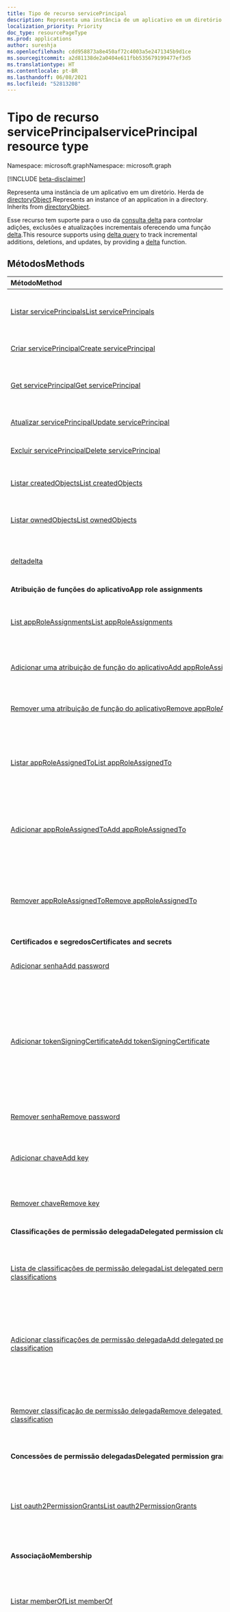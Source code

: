 ```yaml
---
title: Tipo de recurso servicePrincipal
description: Representa uma instância de um aplicativo em um diretório. Herda de directoryObject.
localization_priority: Priority
doc_type: resourcePageType
ms.prod: applications
author: sureshja
ms.openlocfilehash: cdd958873a8e450af72c4003a5e2471345b9d1ce
ms.sourcegitcommit: a2d81138de2a0404e611fbb535679199477ef3d5
ms.translationtype: HT
ms.contentlocale: pt-BR
ms.lasthandoff: 06/08/2021
ms.locfileid: "52813208"
---
```

# <a name="serviceprincipal-resource-type"></a><span data-ttu-id="82b62-104">Tipo de recurso servicePrincipal</span><span class="sxs-lookup"><span data-stu-id="82b62-104">servicePrincipal resource type</span></span>

<span data-ttu-id="82b62-105">Namespace: microsoft.graph</span><span class="sxs-lookup"><span data-stu-id="82b62-105">Namespace: microsoft.graph</span></span>

[!INCLUDE [beta-disclaimer](../../includes/beta-disclaimer.md)]

<span data-ttu-id="82b62-p102">Representa uma instância de um aplicativo em um diretório. Herda de [directoryObject](directoryobject.md).</span><span class="sxs-lookup"><span data-stu-id="82b62-p102">Represents an instance of an application in a directory. Inherits from [directoryObject](directoryobject.md).</span></span>

<span data-ttu-id="82b62-108">Esse recurso tem suporte para o uso da [consulta delta](/graph/delta-query-overview) para controlar adições, exclusões e atualizações incrementais oferecendo uma função [delta](../api/serviceprincipal-delta.md).</span><span class="sxs-lookup"><span data-stu-id="82b62-108">This resource supports using [delta query](/graph/delta-query-overview) to track incremental additions, deletions, and updates, by providing a [delta](../api/serviceprincipal-delta.md) function.</span></span>

## <a name="methods"></a><span data-ttu-id="82b62-109">Métodos</span><span class="sxs-lookup"><span data-stu-id="82b62-109">Methods</span></span>

| <span data-ttu-id="82b62-110">Método</span><span class="sxs-lookup"><span data-stu-id="82b62-110">Method</span></span> | <span data-ttu-id="82b62-111">Tipo de retorno</span><span class="sxs-lookup"><span data-stu-id="82b62-111">Return Type</span></span> | <span data-ttu-id="82b62-112">Descrição</span><span class="sxs-lookup"><span data-stu-id="82b62-112">Description</span></span> |
|:---------------|:--------|:----------|
|[<span data-ttu-id="82b62-113">Listar servicePrincipals</span><span class="sxs-lookup"><span data-stu-id="82b62-113">List servicePrincipals</span></span>](../api/serviceprincipal-list.md) | <span data-ttu-id="82b62-114">[servicePrincipal](serviceprincipal.md) collection</span><span class="sxs-lookup"><span data-stu-id="82b62-114">[servicePrincipal](serviceprincipal.md) collection</span></span> | <span data-ttu-id="82b62-115">Recupere uma lista de objetos servicePrincipal.</span><span class="sxs-lookup"><span data-stu-id="82b62-115">Retrieve a list of servicePrincipal objects.</span></span> |
|[<span data-ttu-id="82b62-116">Criar servicePrincipal</span><span class="sxs-lookup"><span data-stu-id="82b62-116">Create servicePrincipal</span></span>](../api/serviceprincipal-post-serviceprincipals.md)| [<span data-ttu-id="82b62-117">servicePrincipal</span><span class="sxs-lookup"><span data-stu-id="82b62-117">servicePrincipal</span></span>](serviceprincipal.md) | <span data-ttu-id="82b62-118">Cria um novo objeto servicePrincipal.</span><span class="sxs-lookup"><span data-stu-id="82b62-118">Creates a new servicePrincipal object.</span></span> |
|[<span data-ttu-id="82b62-119">Get servicePrincipal</span><span class="sxs-lookup"><span data-stu-id="82b62-119">Get servicePrincipal</span></span>](../api/serviceprincipal-get.md) | [<span data-ttu-id="82b62-120">servicePrincipal</span><span class="sxs-lookup"><span data-stu-id="82b62-120">servicePrincipal</span></span>](serviceprincipal.md) |<span data-ttu-id="82b62-121">Leia as propriedades e as relações do objeto servicePrincipal.</span><span class="sxs-lookup"><span data-stu-id="82b62-121">Read properties and relationships of servicePrincipal object.</span></span>|
|[<span data-ttu-id="82b62-122">Atualizar servicePrincipal</span><span class="sxs-lookup"><span data-stu-id="82b62-122">Update servicePrincipal</span></span>](../api/serviceprincipal-update.md) | [<span data-ttu-id="82b62-123">servicePrincipal</span><span class="sxs-lookup"><span data-stu-id="82b62-123">servicePrincipal</span></span>](serviceprincipal.md)  |<span data-ttu-id="82b62-124">Atualize o objeto servicePrincipal.</span><span class="sxs-lookup"><span data-stu-id="82b62-124">Update servicePrincipal object.</span></span> |
|[<span data-ttu-id="82b62-125">Excluir servicePrincipal</span><span class="sxs-lookup"><span data-stu-id="82b62-125">Delete servicePrincipal</span></span>](../api/serviceprincipal-delete.md) | <span data-ttu-id="82b62-126">Nenhum(a)</span><span class="sxs-lookup"><span data-stu-id="82b62-126">None</span></span> |<span data-ttu-id="82b62-127">Exclua o objeto servicePrincipal.</span><span class="sxs-lookup"><span data-stu-id="82b62-127">Delete servicePrincipal object.</span></span>|
|[<span data-ttu-id="82b62-128">Listar createdObjects</span><span class="sxs-lookup"><span data-stu-id="82b62-128">List createdObjects</span></span>](../api/serviceprincipal-list-createdobjects.md) |<span data-ttu-id="82b62-129">[directoryObject](directoryobject.md) collection</span><span class="sxs-lookup"><span data-stu-id="82b62-129">[directoryObject](directoryobject.md) collection</span></span>| <span data-ttu-id="82b62-130">Obtenha uma coleção de objeto createdObject.</span><span class="sxs-lookup"><span data-stu-id="82b62-130">Get a createdObject object collection.</span></span>|
|[<span data-ttu-id="82b62-131">Listar ownedObjects</span><span class="sxs-lookup"><span data-stu-id="82b62-131">List ownedObjects</span></span>](../api/serviceprincipal-list-ownedobjects.md) |<span data-ttu-id="82b62-132">Coleção [directoryObject](directoryobject.md)</span><span class="sxs-lookup"><span data-stu-id="82b62-132">[directoryObject](directoryobject.md) collection</span></span>| <span data-ttu-id="82b62-133">Obtenha uma coleção de objeto ownedObject.</span><span class="sxs-lookup"><span data-stu-id="82b62-133">Get an ownedObject object collection.</span></span>|
|[<span data-ttu-id="82b62-134">delta</span><span class="sxs-lookup"><span data-stu-id="82b62-134">delta</span></span>](../api/serviceprincipal-delta.md)|<span data-ttu-id="82b62-135">servicePrincipal collection</span><span class="sxs-lookup"><span data-stu-id="82b62-135">servicePrincipal collection</span></span>| <span data-ttu-id="82b62-136">Obtenha alterações incrementais para entidades de serviço.</span><span class="sxs-lookup"><span data-stu-id="82b62-136">Get incremental changes for service principals.</span></span> |
|<span data-ttu-id="82b62-137">**Atribuição de funções do aplicativo**</span><span class="sxs-lookup"><span data-stu-id="82b62-137">**App role assignments**</span></span>| | |
|[<span data-ttu-id="82b62-138">List appRoleAssignments</span><span class="sxs-lookup"><span data-stu-id="82b62-138">List appRoleAssignments</span></span>](../api/serviceprincipal-list-approleassignments.md) |<span data-ttu-id="82b62-139">[appRoleAssignment](approleassignment.md) collection</span><span class="sxs-lookup"><span data-stu-id="82b62-139">[appRoleAssignment](approleassignment.md) collection</span></span>| <span data-ttu-id="82b62-140">Obtenha as funções de aplicativo às quais esta entidade de serviço foi atribuída.</span><span class="sxs-lookup"><span data-stu-id="82b62-140">Get the app roles which this service principal has been assigned.</span></span>|
|[<span data-ttu-id="82b62-141">Adicionar uma atribuição de função do aplicativo</span><span class="sxs-lookup"><span data-stu-id="82b62-141">Add appRoleAssignment</span></span>](../api/serviceprincipal-post-approleassignments.md) |[<span data-ttu-id="82b62-142">appRoleAssignment</span><span class="sxs-lookup"><span data-stu-id="82b62-142">appRoleAssignment</span></span>](approleassignment.md)| <span data-ttu-id="82b62-143">Atribuir uma função de aplicativo a essa entidade de serviço.</span><span class="sxs-lookup"><span data-stu-id="82b62-143">Assign an app role to this service principal.</span></span>|
|[<span data-ttu-id="82b62-144">Remover uma atribuição de função do aplicativo</span><span class="sxs-lookup"><span data-stu-id="82b62-144">Remove appRoleAssignment</span></span>](../api/serviceprincipal-delete-approleassignments.md) | <span data-ttu-id="82b62-145">Nenhum(a)</span><span class="sxs-lookup"><span data-stu-id="82b62-145">None</span></span> | <span data-ttu-id="82b62-146">Remover uma atribuição de função de aplicativo dessa entidade de serviço.</span><span class="sxs-lookup"><span data-stu-id="82b62-146">Remove an app role assignment from this service principal.</span></span>|
|[<span data-ttu-id="82b62-147">Listar appRoleAssignedTo</span><span class="sxs-lookup"><span data-stu-id="82b62-147">List appRoleAssignedTo</span></span>](../api/serviceprincipal-list-approleassignedto.md) |<span data-ttu-id="82b62-148">coleção [appRoleAssignment](approleassignment.md)</span><span class="sxs-lookup"><span data-stu-id="82b62-148">[appRoleAssignment](approleassignment.md) collection</span></span>| <span data-ttu-id="82b62-149">Obtenha os usuários, grupos e funções de aplicativo atribuídos a essa entidade de serviço.</span><span class="sxs-lookup"><span data-stu-id="82b62-149">Get the users, groups, and service principals assigned app roles for this service principal.</span></span>|
|[<span data-ttu-id="82b62-150">Adicionar appRoleAssignedTo</span><span class="sxs-lookup"><span data-stu-id="82b62-150">Add appRoleAssignedTo</span></span>](../api/serviceprincipal-post-approleassignedto.md) |[<span data-ttu-id="82b62-151">appRoleAssignment</span><span class="sxs-lookup"><span data-stu-id="82b62-151">appRoleAssignment</span></span>](approleassignment.md)| <span data-ttu-id="82b62-152">Atribuir uma função de aplicativo dessa entidade de serviço a um usuário, grupo ou entidade de serviço.</span><span class="sxs-lookup"><span data-stu-id="82b62-152">Assign an app role for this service principal to a user, group, or service principal.</span></span>|
|[<span data-ttu-id="82b62-153">Remover appRoleAssignedTo</span><span class="sxs-lookup"><span data-stu-id="82b62-153">Remove appRoleAssignedTo</span></span>](../api/serviceprincipal-delete-approleassignedto.md) | <span data-ttu-id="82b62-154">Nenhum(a)</span><span class="sxs-lookup"><span data-stu-id="82b62-154">None</span></span> | <span data-ttu-id="82b62-155">Remova uma atribuição de função de aplicativo dessa entidade de serviço de um usuário, grupo ou entidade de serviço.</span><span class="sxs-lookup"><span data-stu-id="82b62-155">Remove an app role assignment for this service principal from a user, group, or service principal.</span></span>|
|<span data-ttu-id="82b62-156">**Certificados e segredos**</span><span class="sxs-lookup"><span data-stu-id="82b62-156">**Certificates and secrets**</span></span>| | |
|[<span data-ttu-id="82b62-157">Adicionar senha</span><span class="sxs-lookup"><span data-stu-id="82b62-157">Add password</span></span>](../api/serviceprincipal-addpassword.md)|[<span data-ttu-id="82b62-158">passwordCredential</span><span class="sxs-lookup"><span data-stu-id="82b62-158">passwordCredential</span></span>](passwordcredential.md)|<span data-ttu-id="82b62-159">Adicione uma senha forte a uma servicePrincipal.</span><span class="sxs-lookup"><span data-stu-id="82b62-159">Add a strong password to a servicePrincipal.</span></span>|
|[<span data-ttu-id="82b62-160">Adicionar tokenSigningCertificate</span><span class="sxs-lookup"><span data-stu-id="82b62-160">Add tokenSigningCertificate</span></span>](../api/serviceprincipal-addtokensigningcertificate.md)|[<span data-ttu-id="82b62-161">selfSignedCertificate</span><span class="sxs-lookup"><span data-stu-id="82b62-161">selfSignedCertificate</span></span>](../resources/selfsignedcertificate.md)| <span data-ttu-id="82b62-162">Adicione um certificado autoassinado ao principal de serviço.</span><span class="sxs-lookup"><span data-stu-id="82b62-162">Add a self signed certificate to the service principal.</span></span> <span data-ttu-id="82b62-163">Usado principalmente para configurar aplicativos SSO baseados em SAML na [galeria do Azure Active Directory](/azure/active-directory/saas-apps/tutorial-list).</span><span class="sxs-lookup"><span data-stu-id="82b62-163">Mostly use for configuring SAML based SSO applications from the [Azure AD gallery](/azure/active-directory/saas-apps/tutorial-list).</span></span>
|[<span data-ttu-id="82b62-164">Remover senha</span><span class="sxs-lookup"><span data-stu-id="82b62-164">Remove password</span></span>](../api/serviceprincipal-removepassword.md)|[<span data-ttu-id="82b62-165">passwordCredential</span><span class="sxs-lookup"><span data-stu-id="82b62-165">passwordCredential</span></span>](passwordcredential.md)|<span data-ttu-id="82b62-166">Remova uma senha de uma servicePrincipal.</span><span class="sxs-lookup"><span data-stu-id="82b62-166">Remove a password from a servicePrincipal.</span></span>|
|[<span data-ttu-id="82b62-167">Adicionar chave</span><span class="sxs-lookup"><span data-stu-id="82b62-167">Add key</span></span>](../api/serviceprincipal-addkey.md)|[<span data-ttu-id="82b62-168">keyCredential</span><span class="sxs-lookup"><span data-stu-id="82b62-168">keyCredential</span></span>](keycredential.md)|<span data-ttu-id="82b62-169">Adicione uma credencial de chave a uma servicePrincipal.</span><span class="sxs-lookup"><span data-stu-id="82b62-169">Add a key credential to a servicePrincipal.</span></span>|
|[<span data-ttu-id="82b62-170">Remover chave</span><span class="sxs-lookup"><span data-stu-id="82b62-170">Remove key</span></span>](../api/serviceprincipal-removekey.md)|<span data-ttu-id="82b62-171">Nenhum(a)</span><span class="sxs-lookup"><span data-stu-id="82b62-171">None</span></span>|<span data-ttu-id="82b62-172">Remova uma credencial de chave de uma servicePrincipal.</span><span class="sxs-lookup"><span data-stu-id="82b62-172">Remove a key credential from a servicePrincipal.</span></span>|
|<span data-ttu-id="82b62-173">**Classificações de permissão delegada**</span><span class="sxs-lookup"><span data-stu-id="82b62-173">**Delegated permission classifications**</span></span>| | |
|[<span data-ttu-id="82b62-174">Lista de classificações de permissão delegada</span><span class="sxs-lookup"><span data-stu-id="82b62-174">List delegated permission classifications</span></span>](../api/serviceprincipal-list-delegatedpermissionclassifications.md) |<span data-ttu-id="82b62-175">Coleção [delegatedPermissionClassification](delegatedpermissionclassification.md)</span><span class="sxs-lookup"><span data-stu-id="82b62-175">[delegatedPermissionClassification](delegatedpermissionclassification.md) collection</span></span>| <span data-ttu-id="82b62-176">Obtenha as classificações de permissão para permissões delegadas expostas por essa entidade de serviço.</span><span class="sxs-lookup"><span data-stu-id="82b62-176">Get the permission classifications for delegated permissions exposed by this service principal.</span></span>|
|[<span data-ttu-id="82b62-177">Adicionar classificações de permissão delegada</span><span class="sxs-lookup"><span data-stu-id="82b62-177">Add delegated permission classification</span></span>](../api/serviceprincipal-post-delegatedpermissionclassifications.md) |[<span data-ttu-id="82b62-178">delegatedPermissionClassification</span><span class="sxs-lookup"><span data-stu-id="82b62-178">delegatedPermissionClassification</span></span>](delegatedpermissionclassification.md) | <span data-ttu-id="82b62-179">Adicione uma classificação de permissão para uma permissão delegada exposta por essa entidade de serviço.</span><span class="sxs-lookup"><span data-stu-id="82b62-179">Add a permission classification for a delegated permission exposed by this service principal.</span></span> |
|[<span data-ttu-id="82b62-180">Remover classificação de permissão delegada</span><span class="sxs-lookup"><span data-stu-id="82b62-180">Remove delegated permission classification</span></span>](../api/serviceprincipal-delete-delegatedpermissionclassifications.md) | <span data-ttu-id="82b62-181">Nenhum</span><span class="sxs-lookup"><span data-stu-id="82b62-181">None</span></span> | <span data-ttu-id="82b62-182">Remova uma classificação de permissão para uma permissão delegada exposta por essa entidade de serviço.</span><span class="sxs-lookup"><span data-stu-id="82b62-182">Remove a permission classification for a delegated permission exposed by this service principal.</span></span>|
|<span data-ttu-id="82b62-183">**Concessões de permissão delegadas**</span><span class="sxs-lookup"><span data-stu-id="82b62-183">**Delegated permission grants**</span></span>| | |
|[<span data-ttu-id="82b62-184">List oauth2PermissionGrants</span><span class="sxs-lookup"><span data-stu-id="82b62-184">List oauth2PermissionGrants</span></span>](../api/serviceprincipal-list-oauth2permissiongrants.md) |<span data-ttu-id="82b62-185">[oAuth2PermissionGrant](oauth2permissiongrant.md) collection</span><span class="sxs-lookup"><span data-stu-id="82b62-185">[oAuth2PermissionGrant](oauth2permissiongrant.md) collection</span></span>| <span data-ttu-id="82b62-186">Obtenha as concessões de permissão delegadas que autorizam essa entidade de serviço a acessar uma API em nome de um usuário conectado.</span><span class="sxs-lookup"><span data-stu-id="82b62-186">Get the delegated permission grants authorizing this service principal to access an API on behalf of a signed-in user.</span></span>|
|<span data-ttu-id="82b62-187">**Associação**</span><span class="sxs-lookup"><span data-stu-id="82b62-187">**Membership**</span></span>| | |
|[<span data-ttu-id="82b62-188">Listar memberOf</span><span class="sxs-lookup"><span data-stu-id="82b62-188">List memberOf</span></span>](../api/serviceprincipal-list-memberof.md) |<span data-ttu-id="82b62-189">[directoryObject](directoryobject.md) collection</span><span class="sxs-lookup"><span data-stu-id="82b62-189">[directoryObject](directoryobject.md) collection</span></span>| <span data-ttu-id="82b62-190">Obtenha grupos dos quais essa entidade de serviço é membro direto da propriedade de navegação memberOf.</span><span class="sxs-lookup"><span data-stu-id="82b62-190">Get the groups that this service principal is a direct member of from the memberOf navigation property.</span></span>|
|[<span data-ttu-id="82b62-191">List transitive memberOf</span><span class="sxs-lookup"><span data-stu-id="82b62-191">List transitive memberOf</span></span>](../api/serviceprincipal-list-transitivememberof.md) |<span data-ttu-id="82b62-192">[directoryObject](directoryobject.md) collection</span><span class="sxs-lookup"><span data-stu-id="82b62-192">[directoryObject](directoryobject.md) collection</span></span>| <span data-ttu-id="82b62-193">Liste os grupos dos quais essa entidade de serviço é membro.</span><span class="sxs-lookup"><span data-stu-id="82b62-193">List the groups that this service principal is a member of.</span></span> <span data-ttu-id="82b62-194">Essa operação é transitiva e inclui os grupos dos quais essa entidade de serviço é um membro aninhado.</span><span class="sxs-lookup"><span data-stu-id="82b62-194">This operation is transitive and includes the groups that this service principal is a nested member of.</span></span> |
|[<span data-ttu-id="82b62-195">checkMemberGroups</span><span class="sxs-lookup"><span data-stu-id="82b62-195">checkMemberGroups</span></span>](../api/serviceprincipal-checkmembergroups.md)|<span data-ttu-id="82b62-196">Coleção de cadeias de caracteres</span><span class="sxs-lookup"><span data-stu-id="82b62-196">String collection</span></span>|<span data-ttu-id="82b62-197">Verifique se há associação em uma lista de grupos específica.</span><span class="sxs-lookup"><span data-stu-id="82b62-197">Check for membership in a specified list of groups.</span></span>|
|[<span data-ttu-id="82b62-198">checkMemberObjects</span><span class="sxs-lookup"><span data-stu-id="82b62-198">checkMemberObjects</span></span>](../api/serviceprincipal-checkmemberobjects.md)|<span data-ttu-id="82b62-199">Coleção de cadeias de caracteres</span><span class="sxs-lookup"><span data-stu-id="82b62-199">String collection</span></span>|<span data-ttu-id="82b62-200">Verificar se há afiliação em uma lista de grupo específica, funções de diretório ou objetos de unidade administrativa.</span><span class="sxs-lookup"><span data-stu-id="82b62-200">Check for membership in a specified list of groups, directory roles, or administrative unit objects.</span></span>|
|[<span data-ttu-id="82b62-201">getMemberGroups</span><span class="sxs-lookup"><span data-stu-id="82b62-201">getMemberGroups</span></span>](../api/serviceprincipal-getmembergroups.md)|<span data-ttu-id="82b62-202">Coleção de cadeias de caracteres</span><span class="sxs-lookup"><span data-stu-id="82b62-202">String collection</span></span>|<span data-ttu-id="82b62-203">Obtenha a lista de grupos dos quais essa entidade de serviço é membro.</span><span class="sxs-lookup"><span data-stu-id="82b62-203">Get the list of groups that this service principal is a member of.</span></span>|
|[<span data-ttu-id="82b62-204">getMemberObjects</span><span class="sxs-lookup"><span data-stu-id="82b62-204">getMemberObjects</span></span>](../api/serviceprincipal-getmemberobjects.md)|<span data-ttu-id="82b62-205">Coleção de cadeias de caracteres</span><span class="sxs-lookup"><span data-stu-id="82b62-205">String collection</span></span>|<span data-ttu-id="82b62-206">Obtenha a lista de grupos e funções de diretório dos quais essa entidade de serviço é membro.</span><span class="sxs-lookup"><span data-stu-id="82b62-206">Get the list of groups and directory roles that this service principal is a member of.</span></span>|
|<span data-ttu-id="82b62-207">**Owners**</span><span class="sxs-lookup"><span data-stu-id="82b62-207">**Owners**</span></span>| | |
|[<span data-ttu-id="82b62-208">Listar proprietários</span><span class="sxs-lookup"><span data-stu-id="82b62-208">List owners</span></span>](../api/serviceprincipal-list-owners.md) |<span data-ttu-id="82b62-209">Coleção [directoryObject](directoryobject.md)</span><span class="sxs-lookup"><span data-stu-id="82b62-209">[directoryObject](directoryobject.md) collection</span></span>| <span data-ttu-id="82b62-210">Obtenha uma coleção de objetos owner.</span><span class="sxs-lookup"><span data-stu-id="82b62-210">Get an owner object collection.</span></span>|
|[<span data-ttu-id="82b62-211">Adicionar proprietário</span><span class="sxs-lookup"><span data-stu-id="82b62-211">Add owner</span></span>](../api/serviceprincipal-post-owners.md) |[<span data-ttu-id="82b62-212">directoryObject</span><span class="sxs-lookup"><span data-stu-id="82b62-212">directoryObject</span></span>](directoryobject.md)| <span data-ttu-id="82b62-213">Crie um novo proprietário postando na coleção owners.</span><span class="sxs-lookup"><span data-stu-id="82b62-213">Create a new owner by posting to the owners collection.</span></span>|
|[<span data-ttu-id="82b62-214">Remover proprietário</span><span class="sxs-lookup"><span data-stu-id="82b62-214">Remove owner</span></span>](../api/serviceprincipal-delete-owners.md) |<span data-ttu-id="82b62-215">Nenhum(a)</span><span class="sxs-lookup"><span data-stu-id="82b62-215">None</span></span>| <span data-ttu-id="82b62-216">Remova um proprietário de uma servicePrincipal.</span><span class="sxs-lookup"><span data-stu-id="82b62-216">Remove an owner from a serviceprincipal.</span></span>|
|<span data-ttu-id="82b62-217">**Políticas**</span><span class="sxs-lookup"><span data-stu-id="82b62-217">**Policies**</span></span>| | |
|[<span data-ttu-id="82b62-218">Atribuir claimsMappingPolicy</span><span class="sxs-lookup"><span data-stu-id="82b62-218">Assign claimsMappingPolicy</span></span>](../api/serviceprincipal-post-claimsmappingpolicies.md)| <span data-ttu-id="82b62-219">Conjunto [claimsMappingPolicy](claimsmappingpolicy.md)</span><span class="sxs-lookup"><span data-stu-id="82b62-219">[claimsMappingPolicy](claimsmappingpolicy.md) collection</span></span>| <span data-ttu-id="82b62-220">Atribua um claimsMappingPolicy a este objeto.</span><span class="sxs-lookup"><span data-stu-id="82b62-220">Assign a claimsMappingPolicy to this object.</span></span>|
|[<span data-ttu-id="82b62-221">Listar claimsMappingPolicies</span><span class="sxs-lookup"><span data-stu-id="82b62-221">List claimsMappingPolicies</span></span>](../api/serviceprincipal-list-claimsmappingpolicies.md)| <span data-ttu-id="82b62-222">Conjunto [claimsMappingPolicy](claimsmappingpolicy.md)</span><span class="sxs-lookup"><span data-stu-id="82b62-222">[claimsMappingPolicy](claimsmappingpolicy.md) collection</span></span>| <span data-ttu-id="82b62-223">Obter todos os claimsMappingPolicies atribuídos a este objeto.</span><span class="sxs-lookup"><span data-stu-id="82b62-223">Get all claimsMappingPolicies assigned to this object.</span></span>|
|[<span data-ttu-id="82b62-224">Remover claimsMappingPolicy</span><span class="sxs-lookup"><span data-stu-id="82b62-224">Remove claimsMappingPolicy</span></span>](../api/serviceprincipal-delete-claimsmappingpolicies.md)| <span data-ttu-id="82b62-225">Conjunto [claimsMappingPolicy](claimsmappingpolicy.md)</span><span class="sxs-lookup"><span data-stu-id="82b62-225">[claimsMappingPolicy](claimsmappingpolicy.md) collection</span></span>| <span data-ttu-id="82b62-226">Remova uma claimsMappingPolicy deste objeto.</span><span class="sxs-lookup"><span data-stu-id="82b62-226">Remove a claimsMappingPolicy from this object.</span></span>|
|[<span data-ttu-id="82b62-227">Atribuir homeRealmDiscoveryPolicy</span><span class="sxs-lookup"><span data-stu-id="82b62-227">Assign homeRealmDiscoveryPolicy</span></span>](../api/serviceprincipal-post-homerealmdiscoverypolicies.md)| <span data-ttu-id="82b62-228">Conjunto [homeRealmDiscoveryPolicy](homerealmdiscoverypolicy.md)</span><span class="sxs-lookup"><span data-stu-id="82b62-228">[homeRealmDiscoveryPolicy](homerealmdiscoverypolicy.md) collection</span></span>| <span data-ttu-id="82b62-229">Atribuir um homeRealmDiscoveryPolicy a este objeto.</span><span class="sxs-lookup"><span data-stu-id="82b62-229">Assign a homeRealmDiscoveryPolicy to this object.</span></span>|
|[<span data-ttu-id="82b62-230">Listar homeRealmDiscoveryPolicies</span><span class="sxs-lookup"><span data-stu-id="82b62-230">List homeRealmDiscoveryPolicies</span></span>](../api/serviceprincipal-list-homerealmdiscoverypolicies.md)| <span data-ttu-id="82b62-231">Conjunto [homeRealmDiscoveryPolicy](homerealmdiscoverypolicy.md)</span><span class="sxs-lookup"><span data-stu-id="82b62-231">[homeRealmDiscoveryPolicy](homerealmdiscoverypolicy.md) collection</span></span>| <span data-ttu-id="82b62-232">Obter todos os homeRealmDiscoveryPolicies atribuídos a este objeto.</span><span class="sxs-lookup"><span data-stu-id="82b62-232">Get all homeRealmDiscoveryPolicies assigned to this object.</span></span>|
|[<span data-ttu-id="82b62-233">Remover homeRealmDiscoveryPolicy</span><span class="sxs-lookup"><span data-stu-id="82b62-233">Remove homeRealmDiscoveryPolicy</span></span>](../api/serviceprincipal-delete-homerealmdiscoverypolicies.md)| <span data-ttu-id="82b62-234">Conjunto [homeRealmDiscoveryPolicy](homerealmdiscoverypolicy.md)</span><span class="sxs-lookup"><span data-stu-id="82b62-234">[homeRealmDiscoveryPolicy](homerealmdiscoverypolicy.md) collection</span></span>| <span data-ttu-id="82b62-235">Remover um homeRealmDiscoveryPolicy deste objeto.</span><span class="sxs-lookup"><span data-stu-id="82b62-235">Remove a homeRealmDiscoveryPolicy from this object.</span></span>|
|[<span data-ttu-id="82b62-236">Atribuir tokenIssuancePolicy</span><span class="sxs-lookup"><span data-stu-id="82b62-236">Assign tokenIssuancePolicy</span></span>](../api/application-post-tokenissuancepolicies.md)| <span data-ttu-id="82b62-237">coleção [tokenIssuancePolicy](tokenissuancepolicy.md)</span><span class="sxs-lookup"><span data-stu-id="82b62-237">[tokenIssuancePolicy](tokenissuancepolicy.md) collection</span></span>| <span data-ttu-id="82b62-238">Atribuir um tokenIssuancePolicy a este objeto.</span><span class="sxs-lookup"><span data-stu-id="82b62-238">Assign a tokenIssuancePolicy to this object.</span></span>|
|[<span data-ttu-id="82b62-239">Listar TokenIssuancePolicies</span><span class="sxs-lookup"><span data-stu-id="82b62-239">List tokenIssuancePolicies</span></span>](../api/application-list-tokenissuancepolicies.md)| <span data-ttu-id="82b62-240">coleção [tokenIssuancePolicy](tokenissuancepolicy.md)</span><span class="sxs-lookup"><span data-stu-id="82b62-240">[tokenIssuancePolicy](tokenissuancepolicy.md) collection</span></span>| <span data-ttu-id="82b62-241">Obter todos os tokenIssuancePolicies atribuídos a este objeto.</span><span class="sxs-lookup"><span data-stu-id="82b62-241">Get all tokenIssuancePolicies assigned to this object.</span></span>|
|[<span data-ttu-id="82b62-242">Remover tokenIssuancePolicy</span><span class="sxs-lookup"><span data-stu-id="82b62-242">Remove tokenIssuancePolicy</span></span>](../api/application-delete-tokenissuancepolicies.md)| <span data-ttu-id="82b62-243">coleção [tokenIssuancePolicy](tokenissuancepolicy.md)</span><span class="sxs-lookup"><span data-stu-id="82b62-243">[tokenIssuancePolicy](tokenissuancepolicy.md) collection</span></span>| <span data-ttu-id="82b62-244">Remover um tokenIssuancePolicy deste objeto.</span><span class="sxs-lookup"><span data-stu-id="82b62-244">Remove a tokenIssuancePolicy from this object.</span></span>|
|[<span data-ttu-id="82b62-245">Atribiur tokenLifetimePolicy</span><span class="sxs-lookup"><span data-stu-id="82b62-245">Assign tokenLifetimePolicy</span></span>](../api/application-post-tokenlifetimepolicies.md)| <span data-ttu-id="82b62-246">Conjunto [tokenLifetimePolicy](tokenlifetimepolicy.md)</span><span class="sxs-lookup"><span data-stu-id="82b62-246">[tokenLifetimePolicy](tokenlifetimepolicy.md) collection</span></span>| <span data-ttu-id="82b62-247">Atribuir um tokenLifetimePolicy a este objeto.</span><span class="sxs-lookup"><span data-stu-id="82b62-247">Assign a tokenLifetimePolicy to this object.</span></span>|
|[<span data-ttu-id="82b62-248">Listar tokenLifetimePolicies</span><span class="sxs-lookup"><span data-stu-id="82b62-248">List tokenLifetimePolicies</span></span>](../api/application-list-tokenlifetimepolicies.md)| <span data-ttu-id="82b62-249">Conjunto [tokenLifetimePolicy](tokenlifetimepolicy.md)</span><span class="sxs-lookup"><span data-stu-id="82b62-249">[tokenLifetimePolicy](tokenlifetimepolicy.md) collection</span></span>| <span data-ttu-id="82b62-250">Obter todos os tokenLifetimePolicies atribuídos a este objeto.</span><span class="sxs-lookup"><span data-stu-id="82b62-250">Get all tokenLifetimePolicies assigned to this object.</span></span>|
|[<span data-ttu-id="82b62-251">Remover tokenLifetimePolicy</span><span class="sxs-lookup"><span data-stu-id="82b62-251">Remove tokenLifetimePolicy</span></span>](../api/application-delete-tokenlifetimepolicies.md)| <span data-ttu-id="82b62-252">Conjunto [tokenLifetimePolicy](tokenlifetimepolicy.md)</span><span class="sxs-lookup"><span data-stu-id="82b62-252">[tokenLifetimePolicy](tokenlifetimepolicy.md) collection</span></span>| <span data-ttu-id="82b62-253">Remover um tokenLifetimePolicy deste objeto.</span><span class="sxs-lookup"><span data-stu-id="82b62-253">Remove a tokenLifetimePolicy from this object.</span></span>|
|<span data-ttu-id="82b62-254">**Acesso único**</span><span class="sxs-lookup"><span data-stu-id="82b62-254">**Single sign on**</span></span>| | |
|[<span data-ttu-id="82b62-255">createPasswordSingleSignOnCredentials</span><span class="sxs-lookup"><span data-stu-id="82b62-255">createPasswordSingleSignOnCredentials</span></span>](../api/serviceprincipal-createpasswordsinglesignoncredentials.md)|[<span data-ttu-id="82b62-256">passwordSingleSignOnCredentialSet</span><span class="sxs-lookup"><span data-stu-id="82b62-256">passwordSingleSignOnCredentialSet</span></span>](passwordsinglesignoncredentialset.md)|<span data-ttu-id="82b62-257">Crie uma credencial definida para o usuário ou grupo especificado no corpo.</span><span class="sxs-lookup"><span data-stu-id="82b62-257">Create a credential set for the user or group specified in the body.</span></span>|
|[<span data-ttu-id="82b62-258">getPasswordSingleSignOnCredentials</span><span class="sxs-lookup"><span data-stu-id="82b62-258">getPasswordSingleSignOnCredentials</span></span>](../api/serviceprincipal-getpasswordsinglesignoncredentials.md)|[<span data-ttu-id="82b62-259">passwordSingleSignOnCredentialSet</span><span class="sxs-lookup"><span data-stu-id="82b62-259">passwordSingleSignOnCredentialSet</span></span>](passwordsinglesignoncredentialset.md)|<span data-ttu-id="82b62-260">Obtenha um conjunto de credenciais para o usuário ou grupo especificado no corpo.</span><span class="sxs-lookup"><span data-stu-id="82b62-260">Get a credential set for the user or group specified in the body.</span></span>|
|[<span data-ttu-id="82b62-261">updatePasswordSingleSignOnCredentials</span><span class="sxs-lookup"><span data-stu-id="82b62-261">updatePasswordSingleSignOnCredentials</span></span>](../api/serviceprincipal-updatepasswordsinglesignoncredentials.md)|<span data-ttu-id="82b62-262">Nenhum</span><span class="sxs-lookup"><span data-stu-id="82b62-262">None</span></span>|<span data-ttu-id="82b62-263">Atualize um conjunto de credenciais para o usuário ou grupo especificado no corpo.</span><span class="sxs-lookup"><span data-stu-id="82b62-263">Update a credential set for the user or group specified in the body.</span></span>|
|[<span data-ttu-id="82b62-264">deletePasswordSingleSignOnCredentials</span><span class="sxs-lookup"><span data-stu-id="82b62-264">deletePasswordSingleSignOnCredentials</span></span>](../api/serviceprincipal-deletepasswordsinglesignoncredentials.md)|<span data-ttu-id="82b62-265">Nenhum</span><span class="sxs-lookup"><span data-stu-id="82b62-265">None</span></span>|<span data-ttu-id="82b62-266">Exclua uma credencial definida para o usuário ou grupo especificado no corpo.</span><span class="sxs-lookup"><span data-stu-id="82b62-266">Delete a credential set for the user or group specified in the body.</span></span>|

## <a name="properties"></a><span data-ttu-id="82b62-267">Propriedades</span><span class="sxs-lookup"><span data-stu-id="82b62-267">Properties</span></span>

| <span data-ttu-id="82b62-268">Propriedade</span><span class="sxs-lookup"><span data-stu-id="82b62-268">Property</span></span>     | <span data-ttu-id="82b62-269">Tipo</span><span class="sxs-lookup"><span data-stu-id="82b62-269">Type</span></span> |<span data-ttu-id="82b62-270">Descrição</span><span class="sxs-lookup"><span data-stu-id="82b62-270">Description</span></span>|
|:---------------|:--------|:----------|
|<span data-ttu-id="82b62-271">accountEnabled</span><span class="sxs-lookup"><span data-stu-id="82b62-271">accountEnabled</span></span>|<span data-ttu-id="82b62-272">Boolean</span><span class="sxs-lookup"><span data-stu-id="82b62-272">Boolean</span></span>| <span data-ttu-id="82b62-273">**True** se a entidade de serviço estiver habilitada; caso contrário, **false**.</span><span class="sxs-lookup"><span data-stu-id="82b62-273">**true** if the service principal account is enabled; otherwise, **false**.</span></span>|
| <span data-ttu-id="82b62-274">addIns</span><span class="sxs-lookup"><span data-stu-id="82b62-274">addIns</span></span> | <span data-ttu-id="82b62-275">Coleção [addIn](addin.md)</span><span class="sxs-lookup"><span data-stu-id="82b62-275">[addIn](addin.md) collection</span></span> | <span data-ttu-id="82b62-276">Define o comportamento personalizado que um serviço de consumo pode usar para chamar um aplicativo em contextos específicos.</span><span class="sxs-lookup"><span data-stu-id="82b62-276">Defines custom behavior that a consuming service can use to call an app in specific contexts.</span></span> <span data-ttu-id="82b62-277">Por exemplo, aplicativos que podem renderizar fluxos de arquivo [podem definir a propriedade addIns](/onedrive/developer/file-handlers/?view=odsp-graph-online) para a funcionalidade "FileHandler".</span><span class="sxs-lookup"><span data-stu-id="82b62-277">For example, applications that can render file streams [may set the addIns property](/onedrive/developer/file-handlers/?view=odsp-graph-online) for its "FileHandler" functionality.</span></span> <span data-ttu-id="82b62-278">Isso permitirá que os serviços como o Microsoft 365 chamem o aplicativo no contexto de um documento no qual o usuário esteja trabalhando.</span><span class="sxs-lookup"><span data-stu-id="82b62-278">This will let services like Microsoft 365 call the application in the context of a document the user is working on.</span></span>|
|<span data-ttu-id="82b62-279">alternativeNames</span><span class="sxs-lookup"><span data-stu-id="82b62-279">alternativeNames</span></span>|<span data-ttu-id="82b62-280">Coleção de cadeias de caracteres</span><span class="sxs-lookup"><span data-stu-id="82b62-280">String collection</span></span>| <span data-ttu-id="82b62-281">Usado para recuperar entidades de serviço por assinatura, identificar grupo de recursos e IDs de recursos completos de [identidades gerenciadas](https://aka.ms/azuremanagedidentity).</span><span class="sxs-lookup"><span data-stu-id="82b62-281">Used to retrieve service principals by subscription, identify resource group and full resource ids for [managed identities](https://aka.ms/azuremanagedidentity).</span></span>|
|<span data-ttu-id="82b62-282">appDescription</span><span class="sxs-lookup"><span data-stu-id="82b62-282">appDescription</span></span>|<span data-ttu-id="82b62-283">String</span><span class="sxs-lookup"><span data-stu-id="82b62-283">String</span></span>|<span data-ttu-id="82b62-284">A descrição exposta pelo aplicativo associado.</span><span class="sxs-lookup"><span data-stu-id="82b62-284">The description exposed by the associated application.</span></span>|
|<span data-ttu-id="82b62-285">appDisplayName</span><span class="sxs-lookup"><span data-stu-id="82b62-285">appDisplayName</span></span>|<span data-ttu-id="82b62-286">String</span><span class="sxs-lookup"><span data-stu-id="82b62-286">String</span></span>|<span data-ttu-id="82b62-287">O nome de exibição exposto pelo aplicativo associado.</span><span class="sxs-lookup"><span data-stu-id="82b62-287">The display name exposed by the associated application.</span></span>|
|<span data-ttu-id="82b62-288">appId</span><span class="sxs-lookup"><span data-stu-id="82b62-288">appId</span></span>|<span data-ttu-id="82b62-289">String</span><span class="sxs-lookup"><span data-stu-id="82b62-289">String</span></span>|<span data-ttu-id="82b62-290">O identificador exclusivo do aplicativo associado (sua propriedade **appId**).</span><span class="sxs-lookup"><span data-stu-id="82b62-290">The unique identifier for the associated application (its **appId** property).</span></span>|
|<span data-ttu-id="82b62-291">applicationTemplateId</span><span class="sxs-lookup"><span data-stu-id="82b62-291">applicationTemplateId</span></span>|<span data-ttu-id="82b62-292">String</span><span class="sxs-lookup"><span data-stu-id="82b62-292">String</span></span>|<span data-ttu-id="82b62-p106">Identificador exclusivo do applicationTemplate do qual o servicePrincipal foi criado. Somente leitura.</span><span class="sxs-lookup"><span data-stu-id="82b62-p106">Unique identifier of the applicationTemplate that the servicePrincipal was created from. Read-only.</span></span>|
|<span data-ttu-id="82b62-295">appOwnerOrganizationId</span><span class="sxs-lookup"><span data-stu-id="82b62-295">appOwnerOrganizationId</span></span>|<span data-ttu-id="82b62-296">Cadeia de caracteres</span><span class="sxs-lookup"><span data-stu-id="82b62-296">String</span></span>|<span data-ttu-id="82b62-297">Contém a ID de locatário onde o aplicativo está registrado.</span><span class="sxs-lookup"><span data-stu-id="82b62-297">Contains the tenant id where the application is registered.</span></span> <span data-ttu-id="82b62-298">Isso é aplicável apenas a entidades de serviço respaldadas por aplicativos.</span><span class="sxs-lookup"><span data-stu-id="82b62-298">This is applicable only to service principals backed by applications.</span></span>|
|<span data-ttu-id="82b62-299">appRoleAssignmentRequired</span><span class="sxs-lookup"><span data-stu-id="82b62-299">appRoleAssignmentRequired</span></span>|<span data-ttu-id="82b62-300">Booliano</span><span class="sxs-lookup"><span data-stu-id="82b62-300">Boolean</span></span>|<span data-ttu-id="82b62-301">Especifica se os usuários ou outras entidade de serviço precisam receber uma atribuição de função de aplicativo para essa entidade de serviço antes que os usuários possam entrar ou os aplicativos possam obter tokens.</span><span class="sxs-lookup"><span data-stu-id="82b62-301">Specifies whether users or other service principals need to be granted an app role assignment for this service principal before users can sign in or apps can get tokens.</span></span> <span data-ttu-id="82b62-302">O valor padrão é **falso**.</span><span class="sxs-lookup"><span data-stu-id="82b62-302">The default value is **false**.</span></span> <span data-ttu-id="82b62-303">Não anulável.</span><span class="sxs-lookup"><span data-stu-id="82b62-303">Not nullable.</span></span> |
|<span data-ttu-id="82b62-304">appRoles</span><span class="sxs-lookup"><span data-stu-id="82b62-304">appRoles</span></span>|<span data-ttu-id="82b62-305">Coleção [appRole](approle.md)</span><span class="sxs-lookup"><span data-stu-id="82b62-305">[appRole](approle.md) collection</span></span>|<span data-ttu-id="82b62-306">As funções expostas pelo aplicativo que essa entidade de serviço representa.</span><span class="sxs-lookup"><span data-stu-id="82b62-306">The roles exposed by the application which this service principal represents.</span></span> <span data-ttu-id="82b62-307">Para obter mais informações, confira definição da propriedade **appRoles** na entidade [aplicativo](application.md).</span><span class="sxs-lookup"><span data-stu-id="82b62-307">For more information see the **appRoles** property definition on the [application](application.md) entity.</span></span> <span data-ttu-id="82b62-308">Não anulável.</span><span class="sxs-lookup"><span data-stu-id="82b62-308">Not nullable.</span></span> |
| <span data-ttu-id="82b62-309">deletedDateTime</span><span class="sxs-lookup"><span data-stu-id="82b62-309">deletedDateTime</span></span> | <span data-ttu-id="82b62-310">DateTimeOffset</span><span class="sxs-lookup"><span data-stu-id="82b62-310">DateTimeOffset</span></span> | <span data-ttu-id="82b62-p110">A data e a hora em que a entidade de serviço foi excluída. Somente leitura.</span><span class="sxs-lookup"><span data-stu-id="82b62-p110">The date and time the service principal was deleted. Read-only.</span></span> |
|<span data-ttu-id="82b62-313">descrição</span><span class="sxs-lookup"><span data-stu-id="82b62-313">description</span></span>| <span data-ttu-id="82b62-314">String</span><span class="sxs-lookup"><span data-stu-id="82b62-314">String</span></span> | <span data-ttu-id="82b62-315">Campo de texto disponível para fornecer uma descrição voltada para o usuário final interno da entidade de serviço.</span><span class="sxs-lookup"><span data-stu-id="82b62-315">Free text field to provide an internal end-user facing description of the service principal.</span></span> <span data-ttu-id="82b62-316">Os portais do usuário final, como [MyApps](/azure/active-directory/user-help/my-apps-portal-end-user-access), exibirão a descrição do aplicativo neste campo.</span><span class="sxs-lookup"><span data-stu-id="82b62-316">End-user portals such [MyApps](/azure/active-directory/user-help/my-apps-portal-end-user-access) will display the application description in this field.</span></span> <span data-ttu-id="82b62-317">O tamanho máximo permitido é de 1.024 caracteres.</span><span class="sxs-lookup"><span data-stu-id="82b62-317">The maximum allowed size is 1024 characters.</span></span>|
| <span data-ttu-id="82b62-318">disabledByMicrosoftStatus</span><span class="sxs-lookup"><span data-stu-id="82b62-318">disabledByMicrosoftStatus</span></span> | <span data-ttu-id="82b62-319">Cadeia de caracteres</span><span class="sxs-lookup"><span data-stu-id="82b62-319">String</span></span> | <span data-ttu-id="82b62-320">Especifica se a Microsoft desabilitou o aplicativo registrado.</span><span class="sxs-lookup"><span data-stu-id="82b62-320">Specifies whether Microsoft has disabled the registered application.</span></span> <span data-ttu-id="82b62-321">Os valores possíveis são: `null` (valor padrão), `NotDisabled` e `DisabledDueToViolationOfServicesAgreement` (os motivos podem incluir atividades suspeitas, abusivas ou maliciosas ou uma violação do Contrato de Serviços Microsoft).</span><span class="sxs-lookup"><span data-stu-id="82b62-321">Possible values are: `null` (default value), `NotDisabled`, and `DisabledDueToViolationOfServicesAgreement` (reasons may include suspicious, abusive, or malicious activity, or a violation of the Microsoft Services Agreement).</span></span> |
|<span data-ttu-id="82b62-322">displayName</span><span class="sxs-lookup"><span data-stu-id="82b62-322">displayName</span></span>|<span data-ttu-id="82b62-323">String</span><span class="sxs-lookup"><span data-stu-id="82b62-323">String</span></span>|<span data-ttu-id="82b62-324">O nome de exibição da entidade de serviço.</span><span class="sxs-lookup"><span data-stu-id="82b62-324">The display name for the service principal.</span></span>|
|<span data-ttu-id="82b62-325">errorUrl</span><span class="sxs-lookup"><span data-stu-id="82b62-325">errorUrl</span></span>|<span data-ttu-id="82b62-326">Cadeia de caracteres</span><span class="sxs-lookup"><span data-stu-id="82b62-326">String</span></span>|<span data-ttu-id="82b62-327">Depreciado.</span><span class="sxs-lookup"><span data-stu-id="82b62-327">Deprecated.</span></span> <span data-ttu-id="82b62-328">Não usar.</span><span class="sxs-lookup"><span data-stu-id="82b62-328">Don't use.</span></span>|
|<span data-ttu-id="82b62-329">homepage</span><span class="sxs-lookup"><span data-stu-id="82b62-329">homepage</span></span>|<span data-ttu-id="82b62-330">Cadeia de caracteres</span><span class="sxs-lookup"><span data-stu-id="82b62-330">String</span></span>|<span data-ttu-id="82b62-331">Página inicial ou página de aterrissagem do aplicativo.</span><span class="sxs-lookup"><span data-stu-id="82b62-331">Home page or landing page of the application.</span></span>|
| <span data-ttu-id="82b62-332">id</span><span class="sxs-lookup"><span data-stu-id="82b62-332">id</span></span> | <span data-ttu-id="82b62-333">Cadeia de caracteres</span><span class="sxs-lookup"><span data-stu-id="82b62-333">String</span></span> | <span data-ttu-id="82b62-334">O identificador exclusivo da entidade de serviço.</span><span class="sxs-lookup"><span data-stu-id="82b62-334">The unique identifier for the service principal.</span></span> <span data-ttu-id="82b62-335">Herdado de [directoryObject](directoryobject.md).</span><span class="sxs-lookup"><span data-stu-id="82b62-335">Inherited from [directoryObject](directoryobject.md).</span></span> <span data-ttu-id="82b62-336">Chave.</span><span class="sxs-lookup"><span data-stu-id="82b62-336">Key.</span></span> <span data-ttu-id="82b62-337">Não anulável.</span><span class="sxs-lookup"><span data-stu-id="82b62-337">Not nullable.</span></span> <span data-ttu-id="82b62-338">Somente leitura.</span><span class="sxs-lookup"><span data-stu-id="82b62-338">Read-only.</span></span> |
| <span data-ttu-id="82b62-339">informações </span><span class="sxs-lookup"><span data-stu-id="82b62-339">info</span></span> | [<span data-ttu-id="82b62-340">informationalUrl</span><span class="sxs-lookup"><span data-stu-id="82b62-340">informationalUrl</span></span>](informationalurl.md) | <span data-ttu-id="82b62-341">Informações básicas de perfil do aplicativo adquirido, como marketing, suporte, termos de serviço e URLs de política de privacidade do aplicativo.</span><span class="sxs-lookup"><span data-stu-id="82b62-341">Basic profile information of the acquired application such as app's marketing, support, terms of service and privacy statement URLs.</span></span> <span data-ttu-id="82b62-342">Os termos de serviço e a política de privacidade são revelados aos usuários por meio da experiência de consentimento do usuário.</span><span class="sxs-lookup"><span data-stu-id="82b62-342">The terms of service and privacy statement are surfaced to users through the user consent experience.</span></span> <span data-ttu-id="82b62-343">Para obter mais informações, confira [Como adicionar termos de serviço e política de privacidade a aplicativos do Azure AD registrados](/azure/active-directory/develop/howto-add-terms-of-service-privacy-statement).</span><span class="sxs-lookup"><span data-stu-id="82b62-343">For more info, see How to: [Add Terms of service and privacy statement for registered Azure AD apps](/azure/active-directory/develop/howto-add-terms-of-service-privacy-statement).</span></span> |
|<span data-ttu-id="82b62-344">keyCredentials</span><span class="sxs-lookup"><span data-stu-id="82b62-344">keyCredentials</span></span>|<span data-ttu-id="82b62-345">[keyCredential](keycredential.md) collection</span><span class="sxs-lookup"><span data-stu-id="82b62-345">[keyCredential](keycredential.md) collection</span></span>|<span data-ttu-id="82b62-p116">A coleta de principais credenciais associadas ao diretor de serviços. Não pode ser anulado.</span><span class="sxs-lookup"><span data-stu-id="82b62-p116">The collection of key credentials associated with the service principal. Not nullable.</span></span>            |
|<span data-ttu-id="82b62-348">loginUrl</span><span class="sxs-lookup"><span data-stu-id="82b62-348">loginUrl</span></span>|<span data-ttu-id="82b62-349">Cadeia de caracteres</span><span class="sxs-lookup"><span data-stu-id="82b62-349">String</span></span>|<span data-ttu-id="82b62-350">Especifica a URL na qual o provedor de serviços redireciona o usuário para a autenticação do Azure AD.</span><span class="sxs-lookup"><span data-stu-id="82b62-350">Specifies the URL where the service provider redirects the user to Azure AD to authenticate.</span></span> <span data-ttu-id="82b62-351">O Azure AD usa a URL para iniciar o aplicativo do Microsoft 365 ou o Azure AD My Apps.</span><span class="sxs-lookup"><span data-stu-id="82b62-351">Azure AD uses the URL to launch the application from Microsoft 365 or the Azure AD My Apps.</span></span> <span data-ttu-id="82b62-352">Quando em branco, o Azure AD executa o logon iniciado pelo IdP de aplicativos configurados com o [logon único baseado em SAML](/azure/active-directory/manage-apps/what-is-single-sign-on#saml-sso).</span><span class="sxs-lookup"><span data-stu-id="82b62-352">When blank, Azure AD performs IdP-initiated sign-on for applications configured with [SAML-based single sign-on](/azure/active-directory/manage-apps/what-is-single-sign-on#saml-sso).</span></span> <span data-ttu-id="82b62-353">O usuário inicia o aplicativo do Microsoft 365, o Azure AD My Apps ou a URL de SSO do Azure AD.</span><span class="sxs-lookup"><span data-stu-id="82b62-353">The user launches the application from Microsoft 365, the Azure AD My Apps, or the Azure AD SSO URL.</span></span>|
|<span data-ttu-id="82b62-354">logoutUrl</span><span class="sxs-lookup"><span data-stu-id="82b62-354">logoutUrl</span></span>|<span data-ttu-id="82b62-355">Cadeia de caracteres</span><span class="sxs-lookup"><span data-stu-id="82b62-355">String</span></span>| <span data-ttu-id="82b62-356">Especifica a URL que será usada pela autorização do serviço da Microsoft para fazer logoff de um usuário usando protocolos de logoff OpenId Connect [front-channel](https://openid.net/specs/openid-connect-frontchannel-1_0.html), [back-channel](https://openid.net/specs/openid-connect-backchannel-1_0.html) ou SAML.</span><span class="sxs-lookup"><span data-stu-id="82b62-356">Specifies the URL that will be used by Microsoft's authorization service to logout an user using OpenId Connect [front-channel](https://openid.net/specs/openid-connect-frontchannel-1_0.html), [back-channel](https://openid.net/specs/openid-connect-backchannel-1_0.html) or SAML logout protocols.</span></span>|
|<span data-ttu-id="82b62-357">notes</span><span class="sxs-lookup"><span data-stu-id="82b62-357">notes</span></span>|<span data-ttu-id="82b62-358">String</span><span class="sxs-lookup"><span data-stu-id="82b62-358">String</span></span>|<span data-ttu-id="82b62-p118">Campo de texto disponível para capturar informações sobre a entidade de serviço, normalmente usado para fins operacionais. O tamanho máximo permitido é de 1.024 caracteres.</span><span class="sxs-lookup"><span data-stu-id="82b62-p118">Free text field to capture information about the service principal, typically used for operational purposes. Maximum allowed size is 1024 characters.</span></span>|
|<span data-ttu-id="82b62-361">NotificationEmailAddresses</span><span class="sxs-lookup"><span data-stu-id="82b62-361">notificationEmailAddresses</span></span>|<span data-ttu-id="82b62-362">Coleção de cadeias de caracteres</span><span class="sxs-lookup"><span data-stu-id="82b62-362">String collection</span></span>|<span data-ttu-id="82b62-363">Especifica a lista de endereços de email para os quais o Azure AD envia uma notificação quando o certificado ativo está próximo da data de validade.</span><span class="sxs-lookup"><span data-stu-id="82b62-363">Specifies the list of email addresses where Azure AD sends a notification when the active certificate is near the expiration date.</span></span> <span data-ttu-id="82b62-364">Isso é apenas para os certificados usados ​​para assinar o token SAML emitido para aplicativos da Galeria do Azure AD.</span><span class="sxs-lookup"><span data-stu-id="82b62-364">This is only for the certificates used to sign the SAML token issued for Azure AD Gallery applications.</span></span>|
|<span data-ttu-id="82b62-365">passwordCredentials</span><span class="sxs-lookup"><span data-stu-id="82b62-365">passwordCredentials</span></span>|<span data-ttu-id="82b62-366">[passwordCredential](passwordcredential.md) collection</span><span class="sxs-lookup"><span data-stu-id="82b62-366">[passwordCredential](passwordcredential.md) collection</span></span>|<span data-ttu-id="82b62-p120">A coleta de credenciais de senha associadas a entidade do serviço. Não anulável.</span><span class="sxs-lookup"><span data-stu-id="82b62-p120">The collection of password credentials associated with the service principal. Not nullable.</span></span> |
|<span data-ttu-id="82b62-369">passwordSingleSignOnSettings</span><span class="sxs-lookup"><span data-stu-id="82b62-369">passwordSingleSignOnSettings</span></span>|[<span data-ttu-id="82b62-370">passwordSingleSignOnSettings</span><span class="sxs-lookup"><span data-stu-id="82b62-370">passwordSingleSignOnSettings</span></span>](passwordsinglesignonsettings.md)|<span data-ttu-id="82b62-371">A coleção para configurações relacionadas a senha de acesso único.</span><span class="sxs-lookup"><span data-stu-id="82b62-371">The collection for settings related to password single sign-on.</span></span> <span data-ttu-id="82b62-372">Utilize `$select=passwordSingleSignOnSettings` para fazer a çeitura da propriedade..</span><span class="sxs-lookup"><span data-stu-id="82b62-372">Use `$select=passwordSingleSignOnSettings` to read the property.</span></span> <span data-ttu-id="82b62-373">Somente leitura para [applicationTemplates](applicationTemplate.md) com exceção para ApplicationTemplates personalizados.</span><span class="sxs-lookup"><span data-stu-id="82b62-373">Read-only for [applicationTemplates](applicationTemplate.md) except for custom applicationTemplates.</span></span> |
|<span data-ttu-id="82b62-374">preferredSingleSignOnMode</span><span class="sxs-lookup"><span data-stu-id="82b62-374">preferredSingleSignOnMode</span></span>|<span data-ttu-id="82b62-375">cadeia de caracteres</span><span class="sxs-lookup"><span data-stu-id="82b62-375">string</span></span>|<span data-ttu-id="82b62-376">Especifica o modo de logon único configurado para este aplicativo.</span><span class="sxs-lookup"><span data-stu-id="82b62-376">Specifies the single sign-on mode configured for this application.</span></span> <span data-ttu-id="82b62-377">O Azure AD usa o modo de logon único preferido para iniciar o aplicativo do Microsoft 365 ou o Azure AD My Apps.</span><span class="sxs-lookup"><span data-stu-id="82b62-377">Azure AD uses the preferred single sign-on mode to launch the application from Microsoft 365 or the Azure AD My Apps.</span></span> <span data-ttu-id="82b62-378">Os valores com suporte são: `password`, `saml`, `notSupported`, e `oidc`.</span><span class="sxs-lookup"><span data-stu-id="82b62-378">The supported values are `password`, `saml`, `notSupported`, and `oidc`.</span></span>|
|<span data-ttu-id="82b62-379">preferredTokenSigningKeyEndDateTime</span><span class="sxs-lookup"><span data-stu-id="82b62-379">preferredTokenSigningKeyEndDateTime</span></span>|<span data-ttu-id="82b62-380">DateTimeOffset</span><span class="sxs-lookup"><span data-stu-id="82b62-380">DateTimeOffset</span></span>|<span data-ttu-id="82b62-381">Especifica a data da expiração do keyCredential usado para a assinatura do token, marcado por **preferredTokenSigningKeyThumbprint**.</span><span class="sxs-lookup"><span data-stu-id="82b62-381">Specifies the expiration date of the keyCredential used for token signing, marked by **preferredTokenSigningKeyThumbprint**.</span></span>|
|<span data-ttu-id="82b62-382">preferredTokenSigningKeyThumbprint</span><span class="sxs-lookup"><span data-stu-id="82b62-382">preferredTokenSigningKeyThumbprint</span></span>|<span data-ttu-id="82b62-383">String</span><span class="sxs-lookup"><span data-stu-id="82b62-383">String</span></span>|<span data-ttu-id="82b62-384">Reservado apenas para uso interno.</span><span class="sxs-lookup"><span data-stu-id="82b62-384">Reserved for internal use only.</span></span> <span data-ttu-id="82b62-385">Não escreva ou dependa de alguma forma dessa propriedade.</span><span class="sxs-lookup"><span data-stu-id="82b62-385">Do not write or otherwise rely on this property.</span></span> <span data-ttu-id="82b62-386">Pode ser removida em versões futuras.</span><span class="sxs-lookup"><span data-stu-id="82b62-386">May be removed in future versions.</span></span> |
|<span data-ttu-id="82b62-387">publishedPermissionScopes</span><span class="sxs-lookup"><span data-stu-id="82b62-387">publishedPermissionScopes</span></span>|<span data-ttu-id="82b62-388">coleção [permissionScope](permissionscope.md)</span><span class="sxs-lookup"><span data-stu-id="82b62-388">[permissionScope](permissionscope.md) collection</span></span>|<span data-ttu-id="82b62-389">As permissões delegadas expostas pelo aplicativo.</span><span class="sxs-lookup"><span data-stu-id="82b62-389">The delegated permissions exposed by the application.</span></span> <span data-ttu-id="82b62-390">Para obter mais informações, confira a propriedade **oauth2PermissionScopes** na propriedade [api](application.md) da entidade **aplicativo**.</span><span class="sxs-lookup"><span data-stu-id="82b62-390">For more information see the **oauth2PermissionScopes** property on the [application](application.md) entity's **api** property.</span></span> <span data-ttu-id="82b62-391">Não anulável.</span><span class="sxs-lookup"><span data-stu-id="82b62-391">Not nullable.</span></span>|
|<span data-ttu-id="82b62-392">replyUrls</span><span class="sxs-lookup"><span data-stu-id="82b62-392">replyUrls</span></span>|<span data-ttu-id="82b62-393">String collection</span><span class="sxs-lookup"><span data-stu-id="82b62-393">String collection</span></span>|<span data-ttu-id="82b62-p125">URLs para as quais os tokens de usuário são enviados para se conectar com a aplicação associada, ou as URIs redirecionadas para as quais os códigos de autorização OAuth 2.0 e os tokens de acesso são enviados para a aplicação associada. Não pode ser anulado.</span><span class="sxs-lookup"><span data-stu-id="82b62-p125">The URLs that user tokens are sent to for sign in with the associated application, or the redirect URIs that OAuth 2.0 authorization codes and access tokens are sent to for the associated application. Not nullable.</span></span> |
|<span data-ttu-id="82b62-396">samlMetadataUrl</span><span class="sxs-lookup"><span data-stu-id="82b62-396">samlMetadataUrl</span></span>|<span data-ttu-id="82b62-397">Cadeia de caracteres</span><span class="sxs-lookup"><span data-stu-id="82b62-397">String</span></span>|<span data-ttu-id="82b62-398">O url em que o serviço expõe os metadados SAML para federação.</span><span class="sxs-lookup"><span data-stu-id="82b62-398">The url where the service exposes SAML metadata for federation.</span></span>|
|<span data-ttu-id="82b62-399">samlSingleSignOnSettings</span><span class="sxs-lookup"><span data-stu-id="82b62-399">samlSingleSignOnSettings</span></span>|[<span data-ttu-id="82b62-400">samlSingleSignOnSettings</span><span class="sxs-lookup"><span data-stu-id="82b62-400">samlSingleSignOnSettings</span></span>](samlsinglesignonsettings.md)|<span data-ttu-id="82b62-401">A coleção das configurações relacionadas ao logon único do SAML.</span><span class="sxs-lookup"><span data-stu-id="82b62-401">The collection for settings related to saml single sign-on.</span></span>|
|<span data-ttu-id="82b62-402">servicePrincipalNames</span><span class="sxs-lookup"><span data-stu-id="82b62-402">servicePrincipalNames</span></span>|<span data-ttu-id="82b62-403">Coleção de cadeias de caracteres</span><span class="sxs-lookup"><span data-stu-id="82b62-403">String collection</span></span>|<span data-ttu-id="82b62-404">Contém a lista de **identificadoresUris**, copiados do [aplicativo](application.md) associado.</span><span class="sxs-lookup"><span data-stu-id="82b62-404">Contains the list of **identifiersUris**, copied over from the associated [application](application.md).</span></span> <span data-ttu-id="82b62-405">É possível adicionar valores adicionais aos aplicativos híbridos.</span><span class="sxs-lookup"><span data-stu-id="82b62-405">Additional values can be added to hybrid applications.</span></span> <span data-ttu-id="82b62-406">Esses valores podem ser usados ​​para identificar as permissões apresentadas por esse aplicativo no Azure AD.</span><span class="sxs-lookup"><span data-stu-id="82b62-406">These values can be used to identify the permissions exposed by this app within Azure AD.</span></span> <span data-ttu-id="82b62-407">Por exemplo,</span><span class="sxs-lookup"><span data-stu-id="82b62-407">For example,</span></span><ul><li><span data-ttu-id="82b62-408">Os aplicativos cliente podem especificar um URI de recurso com base nos valores dessa propriedade para adquirir um token de acesso, que é o URI retornado na declaração "aud".</span><span class="sxs-lookup"><span data-stu-id="82b62-408">Client apps can specify a resource URI which is based on the values of this property to acquire an access token, which is the URI returned in the “aud” claim.</span></span></li></ul><br><span data-ttu-id="82b62-p127">O operador é necessário para filtrar expressões nas propriedades multivalorizadas. Não pode ser anulado.</span><span class="sxs-lookup"><span data-stu-id="82b62-p127">The any operator is required for filter expressions on multi-valued properties. Not nullable.</span></span>|
|<span data-ttu-id="82b62-411">servicePrincipalType</span><span class="sxs-lookup"><span data-stu-id="82b62-411">servicePrincipalType</span></span>|<span data-ttu-id="82b62-412">Cadeia de caracteres</span><span class="sxs-lookup"><span data-stu-id="82b62-412">String</span></span>|<span data-ttu-id="82b62-413">Identifica se a entidade de serviço representa um aplicativo ou uma identidade gerenciada.</span><span class="sxs-lookup"><span data-stu-id="82b62-413">Identifies if the service principal represents an application or a managed identity.</span></span> <span data-ttu-id="82b62-414">Isso é definido pelo Azure AD internamente.</span><span class="sxs-lookup"><span data-stu-id="82b62-414">This is set by Azure AD internally.</span></span> <span data-ttu-id="82b62-415">Para uma entidade de serviço que representa um [aplicativo](./application.md), isso é definido como __Aplicativo__.</span><span class="sxs-lookup"><span data-stu-id="82b62-415">For a service principal that represents an [application](./application.md) this is set as __Application__.</span></span> <span data-ttu-id="82b62-416">Para obter uma entidade de serviço que represente uma [identidade gerenciada](/azure/active-directory/managed-identities-azure-resources/overview), essa configuração é definida como __ManagedIdentity__.</span><span class="sxs-lookup"><span data-stu-id="82b62-416">For a service principal that represent a [managed identity](/azure/active-directory/managed-identities-azure-resources/overview) this is set as __ManagedIdentity__.</span></span>|
| <span data-ttu-id="82b62-417">signInAudience</span><span class="sxs-lookup"><span data-stu-id="82b62-417">signInAudience</span></span> | <span data-ttu-id="82b62-418">String</span><span class="sxs-lookup"><span data-stu-id="82b62-418">String</span></span> | <span data-ttu-id="82b62-p129">Especifique as contas da Microsoft que têm suporte para o aplicativo atual. Somente leitura.</span><span class="sxs-lookup"><span data-stu-id="82b62-p129">Specifies the Microsoft accounts that are supported for the current application. Read-only. </span></span><br><br><span data-ttu-id="82b62-421">Os valores com suporte são:</span><span class="sxs-lookup"><span data-stu-id="82b62-421">Supported values are:</span></span><ul><li><span data-ttu-id="82b62-422">`AzureADMyOrg`: Usuários com uma conta Microsoft corporativa ou de estudante no locatário do Azure AD da minha organização (locatário único)</span><span class="sxs-lookup"><span data-stu-id="82b62-422">`AzureADMyOrg`: Users with a Microsoft work or school account in my organization’s Azure AD tenant (single-tenant).</span></span></li><li><span data-ttu-id="82b62-423">`AzureADMultipleOrgs`: Usuários com uma conta Microsoft corporativa ou de estudante em locatário Azure AD de qualquer organização (multi locatário)</span><span class="sxs-lookup"><span data-stu-id="82b62-423">`AzureADMultipleOrgs`: Users with a Microsoft work or school account in any organization’s Azure AD tenant (multi-tenant).</span></span></li><li><span data-ttu-id="82b62-424">`AzureADandPersonalMicrosoftAccount`: Usuários com uma conta Microsoft pessoal, corporativa ou de estudante no locatário do Azure AD de qualquer organização.</span><span class="sxs-lookup"><span data-stu-id="82b62-424">`AzureADandPersonalMicrosoftAccount`: Users with a personal Microsoft account, or a work or school account in any organization’s Azure AD tenant.</span></span></li><li><span data-ttu-id="82b62-425">`PersonalMicrosoftAccount`: Somente os usuários com uma conta Microsoft pessoal.</span><span class="sxs-lookup"><span data-stu-id="82b62-425">`PersonalMicrosoftAccount`: Users with a personal Microsoft account only.</span></span></li></ul> |
|<span data-ttu-id="82b62-426">tags</span><span class="sxs-lookup"><span data-stu-id="82b62-426">tags</span></span>|<span data-ttu-id="82b62-427">Coleção de cadeias de caracteres</span><span class="sxs-lookup"><span data-stu-id="82b62-427">String collection</span></span>| <span data-ttu-id="82b62-p130">Cadeias de caracteres personalizadas que podem ser usadas para categorizar e identificar a entidade de serviço. Não anulável.</span><span class="sxs-lookup"><span data-stu-id="82b62-p130">Custom strings that can be used to categorize and identify the service principal. Not nullable.</span></span> |
|<span data-ttu-id="82b62-430">tokenEncryptionKeyId</span><span class="sxs-lookup"><span data-stu-id="82b62-430">tokenEncryptionKeyId</span></span>|<span data-ttu-id="82b62-431">Cadeia de caracteres</span><span class="sxs-lookup"><span data-stu-id="82b62-431">String</span></span>|<span data-ttu-id="82b62-432">Especifica a keyId de uma chave pública da coleção keyCredentials.</span><span class="sxs-lookup"><span data-stu-id="82b62-432">Specifies the keyId of a public key from the keyCredentials collection.</span></span> <span data-ttu-id="82b62-433">Quando configurado, o Azure AD emite tokens para este aplicativo criptografado usando a chave especificada por essa propriedade.</span><span class="sxs-lookup"><span data-stu-id="82b62-433">When configured, Azure AD issues tokens for this application encrypted using the key specified by this property.</span></span> <span data-ttu-id="82b62-434">O código de aplicativo que recebe o token criptografado deve usar a chave privada correspondente para descriptografar o token a fim de que ele possa ser usado para o usuário conectado.</span><span class="sxs-lookup"><span data-stu-id="82b62-434">The application code that receives the encrypted token must use the matching private key to decrypt the token before it can be used for the signed-in user.</span></span>|
| <span data-ttu-id="82b62-435">verifiedPublisher</span><span class="sxs-lookup"><span data-stu-id="82b62-435">verifiedPublisher</span></span>          | [<span data-ttu-id="82b62-436">verifiedPublisher</span><span class="sxs-lookup"><span data-stu-id="82b62-436">verifiedPublisher</span></span>](verifiedPublisher.md)                            | <span data-ttu-id="82b62-437">Especifica o distribuidor verificado do aplicativo que essa entidade de serviço representa.</span><span class="sxs-lookup"><span data-stu-id="82b62-437">Specifies the verified publisher of the application which this service principal represents.</span></span>|

## <a name="relationships"></a><span data-ttu-id="82b62-438">Relações</span><span class="sxs-lookup"><span data-stu-id="82b62-438">Relationships</span></span>

| <span data-ttu-id="82b62-439">Relação</span><span class="sxs-lookup"><span data-stu-id="82b62-439">Relationship</span></span> | <span data-ttu-id="82b62-440">Tipo</span><span class="sxs-lookup"><span data-stu-id="82b62-440">Type</span></span> |<span data-ttu-id="82b62-441">Descrição</span><span class="sxs-lookup"><span data-stu-id="82b62-441">Description</span></span>|
|:---------------|:--------|:----------|
|<span data-ttu-id="82b62-442">appRoleAssignedTo</span><span class="sxs-lookup"><span data-stu-id="82b62-442">appRoleAssignedTo</span></span>|[<span data-ttu-id="82b62-443">appRoleAssignment</span><span class="sxs-lookup"><span data-stu-id="82b62-443">appRoleAssignment</span></span>](approleassignment.md)|<span data-ttu-id="82b62-444">Atribuições de função de aplicativo ou serviço, concedidas a usuários, grupos e outras entidades de serviços.</span><span class="sxs-lookup"><span data-stu-id="82b62-444">App role assignments for this app or service, granted to users, groups, and other service principals.</span></span>|
|<span data-ttu-id="82b62-445">appRoleAssignments</span><span class="sxs-lookup"><span data-stu-id="82b62-445">appRoleAssignments</span></span>|<span data-ttu-id="82b62-446">[appRoleAssignment](approleassignment.md) collection</span><span class="sxs-lookup"><span data-stu-id="82b62-446">[appRoleAssignment](approleassignment.md) collection</span></span>|<span data-ttu-id="82b62-447">Atribuição de função de aplicativo para outro aplicativo ou serviço, concedida a essa entidade de serviço.</span><span class="sxs-lookup"><span data-stu-id="82b62-447">App role assignment for another app or service, granted to this service principal.</span></span>|
|<span data-ttu-id="82b62-448">claimsMappingPolicies</span><span class="sxs-lookup"><span data-stu-id="82b62-448">claimsMappingPolicies</span></span>|<span data-ttu-id="82b62-449">Conjunto [claimsMappingPolicy](claimsmappingpolicy.md)</span><span class="sxs-lookup"><span data-stu-id="82b62-449">[claimsMappingPolicy](claimsmappingpolicy.md) collection</span></span>|<span data-ttu-id="82b62-450">O claimsMappingPolicies atribuído a essa entidade de serviço.</span><span class="sxs-lookup"><span data-stu-id="82b62-450">The claimsMappingPolicies assigned to this service principal.</span></span>|
|<span data-ttu-id="82b62-451">createdObjects</span><span class="sxs-lookup"><span data-stu-id="82b62-451">createdObjects</span></span>|<span data-ttu-id="82b62-452">Coleção [directoryObject](directoryobject.md)</span><span class="sxs-lookup"><span data-stu-id="82b62-452">[directoryObject](directoryobject.md) collection</span></span>|<span data-ttu-id="82b62-p132">Objetos de diretório criados por esta entidade de serviços. Somente leitura. Anulável.</span><span class="sxs-lookup"><span data-stu-id="82b62-p132">Directory objects created by this service principal. Read-only. Nullable.</span></span>|
|<span data-ttu-id="82b62-456">delegatedPermissionClassifications</span><span class="sxs-lookup"><span data-stu-id="82b62-456">delegatedPermissionClassifications</span></span>|<span data-ttu-id="82b62-457">Conjunto de [delegatedPermissionClassification](delegatedpermissionclassification.md)</span><span class="sxs-lookup"><span data-stu-id="82b62-457">[delegatedPermissionClassification](delegatedpermissionclassification.md) collection</span></span>|<span data-ttu-id="82b62-458">As classificações de permissão para permissões delegadas expostas pelo aplicativo que essa entidade de serviço representa.</span><span class="sxs-lookup"><span data-stu-id="82b62-458">The permission classifications for delegated permissions exposed by the app that this service principal represents.</span></span>|
|<span data-ttu-id="82b62-459">pontos de extremidade</span><span class="sxs-lookup"><span data-stu-id="82b62-459">endpoints</span></span>|<span data-ttu-id="82b62-460">coleção [ponto de extremidade](endpoint.md) </span><span class="sxs-lookup"><span data-stu-id="82b62-460">[endpoint](endpoint.md) collection</span></span>|<span data-ttu-id="82b62-p133">Pontos de extremidade disponíveis para descoberta. Serviços como o Sharepoint preenchem essa propriedade com pontos de extremidade do SharePoint específicos de locatário que outros aplicativos podem descobrir e usar em suas experiências.</span><span class="sxs-lookup"><span data-stu-id="82b62-p133">Endpoints available for discovery. Services like Sharepoint populate this property with a tenant specific SharePoint endpoints that other applications can discover and use in their experiences.</span></span>|
|<span data-ttu-id="82b62-463">homeRealmDiscoveryPolicies</span><span class="sxs-lookup"><span data-stu-id="82b62-463">homeRealmDiscoveryPolicies</span></span>|<span data-ttu-id="82b62-464">Conjunto [homeRealmDiscoveryPolicy](homerealmdiscoverypolicy.md)</span><span class="sxs-lookup"><span data-stu-id="82b62-464">[homeRealmDiscoveryPolicy](homerealmdiscoverypolicy.md) collection</span></span>|<span data-ttu-id="82b62-465">O homeRealmDiscoveryPolicies atribuído a essa entidade de serviço.</span><span class="sxs-lookup"><span data-stu-id="82b62-465">The homeRealmDiscoveryPolicies assigned to this service principal.</span></span>|
|<span data-ttu-id="82b62-466">memberOf</span><span class="sxs-lookup"><span data-stu-id="82b62-466">memberOf</span></span>|<span data-ttu-id="82b62-467">Coleção [directoryObject](directoryobject.md)</span><span class="sxs-lookup"><span data-stu-id="82b62-467">[directoryObject](directoryobject.md) collection</span></span>|<span data-ttu-id="82b62-p134">Funções das quais essa entidade de serviço é membro. Métodos HTTP: OBTER somente leitura. Anulável.</span><span class="sxs-lookup"><span data-stu-id="82b62-p134">Roles that this service principal is a member of. HTTP Methods: GET Read-only. Nullable.</span></span>|
|<span data-ttu-id="82b62-471">oauth2PermissionGrants</span><span class="sxs-lookup"><span data-stu-id="82b62-471">oauth2PermissionGrants</span></span>|<span data-ttu-id="82b62-472">[oAuth2PermissionGrant](oauth2permissiongrant.md) collection</span><span class="sxs-lookup"><span data-stu-id="82b62-472">[oAuth2PermissionGrant](oauth2permissiongrant.md) collection</span></span>|<span data-ttu-id="82b62-p135">Concessões de permissão delegadas que autorizam essa entidade de serviço a acessar uma API em nome de um usuário conectado. Somente leitura. Anulável.</span><span class="sxs-lookup"><span data-stu-id="82b62-p135">Delegated permission grants authorizing this service principal to access an API on behalf of a signed-in user. Read-only. Nullable.</span></span>|
|<span data-ttu-id="82b62-476">ownedObjects</span><span class="sxs-lookup"><span data-stu-id="82b62-476">ownedObjects</span></span>|<span data-ttu-id="82b62-477">Coleção [directoryObject](directoryobject.md)</span><span class="sxs-lookup"><span data-stu-id="82b62-477">[directoryObject](directoryobject.md) collection</span></span>|<span data-ttu-id="82b62-p136">Objetos de diretório que pertencem a essa entidade de serviço. Somente leitura. Anulável.</span><span class="sxs-lookup"><span data-stu-id="82b62-p136">Directory objects that are owned by this service principal. Read-only. Nullable.</span></span>|
|<span data-ttu-id="82b62-481">owners</span><span class="sxs-lookup"><span data-stu-id="82b62-481">owners</span></span>|<span data-ttu-id="82b62-482">Coleção [directoryObject](directoryobject.md)</span><span class="sxs-lookup"><span data-stu-id="82b62-482">[directoryObject](directoryobject.md) collection</span></span>|<span data-ttu-id="82b62-483">Objetos de diretório que são proprietários dessa servicePrincipal.</span><span class="sxs-lookup"><span data-stu-id="82b62-483">Directory objects that are owners of this servicePrincipal.</span></span> <span data-ttu-id="82b62-484">Os proprietários são um conjunto de usuários não administradores ou servicePrincipal que têm permissão para modificar esse objeto.</span><span class="sxs-lookup"><span data-stu-id="82b62-484">The owners are a set of non-admin users or servicePrincipals who are allowed to modify this object.</span></span> <span data-ttu-id="82b62-485">Somente leitura.</span><span class="sxs-lookup"><span data-stu-id="82b62-485">Read-only.</span></span> <span data-ttu-id="82b62-486">Anulável.</span><span class="sxs-lookup"><span data-stu-id="82b62-486">Nullable.</span></span>|
|<span data-ttu-id="82b62-487">tokenIssuancePolicies</span><span class="sxs-lookup"><span data-stu-id="82b62-487">tokenIssuancePolicies</span></span>|<span data-ttu-id="82b62-488">coleção [tokenIssuancePolicy](tokenissuancepolicy.md)</span><span class="sxs-lookup"><span data-stu-id="82b62-488">[tokenIssuancePolicy](tokenissuancepolicy.md) collection</span></span>|<span data-ttu-id="82b62-489">As tokenIssuancePolicies atribuídas a essa entidade de serviço.</span><span class="sxs-lookup"><span data-stu-id="82b62-489">The tokenIssuancePolicies assigned to this service principal.</span></span>|
|<span data-ttu-id="82b62-490">tokenLifetimePolicies</span><span class="sxs-lookup"><span data-stu-id="82b62-490">tokenLifetimePolicies</span></span>|<span data-ttu-id="82b62-491">Conjunto [tokenLifetimePolicy](tokenlifetimepolicy.md)</span><span class="sxs-lookup"><span data-stu-id="82b62-491">[tokenLifetimePolicy](tokenlifetimepolicy.md) collection</span></span>|<span data-ttu-id="82b62-492">O tokenLifetimePolicies atribuído a essa entidade de serviço.</span><span class="sxs-lookup"><span data-stu-id="82b62-492">The tokenLifetimePolicies assigned to this service principal.</span></span>|

## <a name="json-representation"></a><span data-ttu-id="82b62-493">Representação JSON</span><span class="sxs-lookup"><span data-stu-id="82b62-493">JSON representation</span></span>

<!-- {
  "blockType": "resource",
  "optionalProperties": [
    "appRoleAssignedTo",
    "appRoleAssignments",
    "createdObjects",
    "createdOnBehalfOf",
    "endpoints",
    "memberOf",
    "oauth2PermissionGrants",
    "ownedObjects",
    "owners"
  ],
  "keyProperty": "id",
  "@odata.type": "microsoft.graph.servicePrincipal"
}-->

```json
{
  "accountEnabled": true,
  "addIns": [{"@odata.type": "microsoft.graph.addIn"}],
  "alternativeNames": "string",
  "appDisplayName": "string",
  "appId": "string",
  "appOwnerOrganizationId": "guid",
  "applicationTemplateId": "string",
  "appRoleAssignmentRequired": true,
  "appRoles": [{"@odata.type": "microsoft.graph.appRole"}],
  "disabledByMicrosoftStatus": "string",
  "displayName": "string",
  "errorUrl": "string",
  "homepage": "string",
  "id": "string (identifier)",
  "info": {"@odata.type": "microsoft.graph.informationalUrl"},
  "keyCredentials": [{"@odata.type": "microsoft.graph.keyCredential"}],
  "loginUrl": "string",
  "logoutUrl": "string",
  "notes": "String",
  "notificationEmailAddresses": ["string"],
  "publishedPermissionScopes": [{"@odata.type": "microsoft.graph.permissionScope"}],
  "passwordCredentials": [{"@odata.type": "microsoft.graph.passwordCredential"}],
  "passwordSingleSignOnSettings": {"@odata.type": "microsoft.graph.passwordSingleSignOnSettings"},
  "preferredSingleSignOnMode": "string",
  "preferredTokenSigningKeyEndDateTime": "DateTime",
  "preferredTokenSigningKeyThumbprint": "string",
  "replyUrls": ["string"],
  "samlMetadataUrl": "string",
  "samlSingleSignOnSettings": "microsoft.DirectoryServices.SamlSingleSignOnSettings",
  "servicePrincipalNames": ["string"],
  "servicePrincipalType": "string",
  "signInAudience": "String",
  "tags": ["string"],
  "tokenEncryptionKeyId": "String",
  "useCustomTokenSigningKey": false,
  "verifiedPublisher": {"@odata.type": "microsoft.graph.verifiedPublisher"}
}
```

<!-- uuid: 8fcb5dbc-d5aa-4681-8e31-b001d5168d79
2015-10-25 14:57:30 UTC -->
<!--
{
  "type": "#page.annotation",
  "description": "servicePrincipal resource",
  "keywords": "",
  "section": "documentation",
  "tocPath": "",
  "suppressions": [
  ]
}
-->


